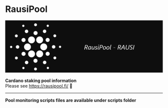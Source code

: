 # RausiPool
![Distribution](https://github.com/rausi/RausiPool/blob/master/RausiPool.PNG)

**Cardano staking pool information**<br>
Please see https://rausipool.fi/ 🥰

---
**Pool monitoring scripts files are available under scripts folder**

